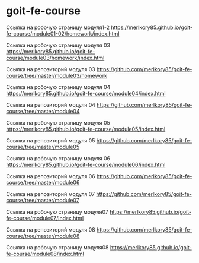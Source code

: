 # goit-fe-course
Ссылка на робочую страницу модуля1-2
https://merlkory85.github.io/goit-fe-course/module01-02/homework/index.html


Ссылка на робочую страницу модуля 03
https://merlkory85.github.io/goit-fe-course/module03/homework/index.html

Ссылка на репозиторий модуля 03
https://github.com/merlkory85/goit-fe-course/tree/master/module03/homework

Ссылка на робочую страницу модуля 04
https://merlkory85.github.io/goit-fe-course/module04/index.html

Ссылка на репозиторий модуля 04
https://github.com/merlkory85/goit-fe-course/tree/master/module04

Ссылка на робочую страницу модуля 05
https://merlkory85.github.io/goit-fe-course/module05/index.html

Ссылка на репозиторий модуля 05
https://github.com/merlkory85/goit-fe-course/tree/master/module05

Ссылка на робочую страницу модуля 06
https://merlkory85.github.io/goit-fe-course/module06/index.html

Ссылка на репозиторий модуля 06
https://github.com/merlkory85/goit-fe-course/tree/master/module06

Ссылка на репозиторий модуля 07
https://github.com/merlkory85/goit-fe-course/tree/master/module07

Ссылка на робочую страницу модуля07
https://merlkory85.github.io/goit-fe-course/module07/index.html


Ссылка на репозиторий модуля 08
https://github.com/merlkory85/goit-fe-course/tree/master/module08

Ссылка на робочую страницу модуля08
https://merlkory85.github.io/goit-fe-course/module08/index.html

